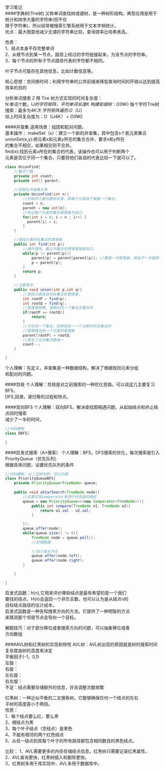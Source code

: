 学习笔记  
####字典树(Trie树)
又称单词查找树或键树，是一种树形结构。典型应用是用于统计和排序大量的字符串(但不仅  
限于字符串)，所以经常被搜索引擎系统用于文本字频统计。  
优点：最大限度地减少无谓的字符串比较，查询效率比哈希表高。  

性质：  
1、结点本身不存完整单词  
2、从根节点到某一节点，路径上经过的字符链接起来，为该节点的字符串。  
3、每个节点的所有子节点路径代表的字符都不相同。  

叶子节点可能存在其他信息，比如计数信息等。  

核心思想：空间换时间；利用字符串的公共前缀来降低查询时间的开销以达到提高效率的目的  


分析单词搜索 2 用 Tire 树方式实现的时间复杂度：  
N:单词个数，I*J的字符矩阵，平均单词长度K
构建前缀树：O(N*K)
每个字符Trie树搜索：最多为4*K次
字符矩阵遍历:O（I*J）  
综上时间复杂度为：O（I*J*4*K） + O(N*K)  

####并查集 
适用场景：组团和配对问题。  
基本操作：
makeSet（s）：建立一个新的并查集，其中包含s个氮元素集合  
unionSet(x,y):把元素x和元素y所在的集合合并，要求x和y所在   
的集合不相交，如果相交则不合并。  
find(x):找到元素x所在的集合的代表，该操作也可以用于判断两个  
元素是否位于同一个集合，只要将他们各自的代表比较一下就可以了。  
```java
class UnionFind{
    //集合个数
    private int count;
    private int[] parent;
    
    //初始化并查集元素
    private UnionFind(int n){
        //开始时个数为数组长度，即每个元素自个就是一个集合。
        count = n;
        parent = new int[n];
        //标记每个元素的集合管理者为自己。
        for(int i = 0; i < n ; i++) {
          parent[i] = i;
        }
    }   

    //查找元素所在集合的管理者
    public int find(int p){
        //循环查找，截止为集合的管理者就是自己。
        while(p != parent[p]){ 
            parent[p] = parent[parent[p]]; //置换一次管理者，相当于一次搜索长度优化
            p = parent[p];
        }
        return p;
    }

    //元素聚合
    public void union(int p,int q){
        //查找元素各自所在集合的管理者，
        int rootP = find(p);
        int rootQ = find(q);
        //管理者相等，说明在同一个集合无需合并
        if(rootP == rootQ){
            return;
        }
        //不在同一个集合，则修改任一一个元素的所在集合的
        //管理者为另一个元素的管理者
        parent[rootP] = rootQ;
        //发生了合并集合数减一
        count--;
    }

}
```
个人理解：先定义，并查集是一种数据结构，解决了根据规则元素分组  
和配对的问题。

####剪枝
个人理解：剪枝是对之前搜索的一种优化思路。可以说这几主要复习BFS，  
DFS,回溯，递归等的过程和特点。  

####双向BFS
个人理解：双向BFS，解决查找图相遇问题，从起始结点和终止结点同时搜索  
减少了一半的时间，
```java
//代码模板
class DBFS{
    
}
```
####启发式搜索（A*搜索）
个人理解：BFS，DFS搜索的优化，每次搜索是引入PriorityQueue（优先队列）  
根据具体问题，设置优先队列的条件 
```java
//代码模板，以二叉树为例，可以为图
class PriorityQueueBFS{
    private PriorityQueue<TreeNode> queue;
    
    public void aStarSearch(TreeNode node){
        //这里实现comparator来进行优先级的确定
        queue = new PriorityQueue<>(new Comparator<TreeNode>(){
            public int compare(TreeNode o1, TreeNode o2){
                return o1.val - o2.val;
            }   

        }); 
        queue.offer(node);
        while(queue.size() != 0){
            TreeNode node = queue.poll();
            //处理数据
            
            //加入相关节点
            queue.offer(node.left);
            queue.offer(node.right);
        }

    }   

}
```
启发式函数：h(n),它用来评价哪些结点是最有希望的是一个我们  
要找的结点，H(n)会返回一个非负实数，也可以认为是从结点n的  
目标结点路径的估计成本。  
启发式函数是一种告知搜素方向的方法。它提供了一种明智的方法  
来猜测那个邻居节点会导向一个目标。  

解题技巧：对于部分移位或者搜索方向的问题，可以抽象移位或者  
方向数组  

####AVL树和红黑树的实现和特性
AVL树：AVL树出现的原因就是树的搜索时间复杂度由树的高度来决定    
平衡因子{-1，0,1}  
左旋：  
右旋：  
左右旋：  
右左旋：  
不足：结点需要存储额外的信息，并且调整次数频繁  

红黑树：一种近似平衡的二叉搜索树，它能够确保任何一个结点的左右  
子树的高度差小于两倍。  
性质：  
1、每个结点要么红，要么黑  
2、根结点为黑  
3、每个叶子结点（空结点）是黑色  
4、不能有相邻的两个红色结点  
5、从任一结点到其每个叶子的所有路径都包含相同数目的黑色结点。   

比较：
1、AVL需要更多的内存存储结点信息，红黑树只需要记录红黑属性。  
2、AVL查询更快，红黑树插入和删除更快。  
3、红黑树多用于库实现中，AVL多用于数据库中。  
